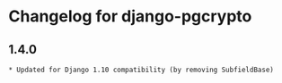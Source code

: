 # Changelog for django-pgcrypto

## 1.4.0

    * Updated for Django 1.10 compatibility (by removing SubfieldBase)
